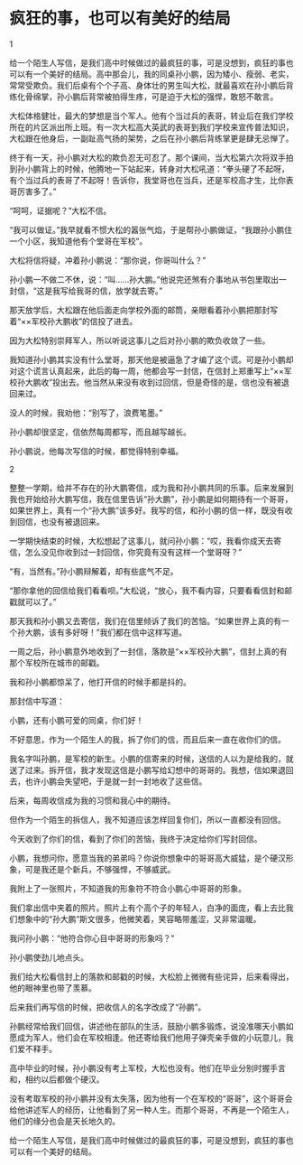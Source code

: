 # 疯狂的事，也可以有美好的结局

1 

给一个陌生人写信，是我们高中时候做过的最疯狂的事，可是没想到，疯狂的事也可以有一个美好的结局。高中那会儿，我的同桌孙小鹏，因为矮小、瘦弱、老实，常常受欺负。我们后桌有个个子高、身体壮的男生叫大松，就最喜欢在孙小鹏后背练化骨绵掌，孙小鹏后背常被拍得生疼，可是迫于大松的强悍，敢怒不敢言。 

大松体格健壮，最大的梦想是当个军人。他有个当过兵的表哥，转业后在我们学校所在的片区派出所上班。有一次大松高大英武的表哥到我们学校来宣传普法知识，大松跟在他身后，一副趾高气扬的架势，之后在孙小鹏后背练掌更是肆无忌惮了。 

终于有一天，孙小鹏对大松的欺负忍无可忍了。那个课间，当大松第六次将双手拍到孙小鹏背上的时候，他腾地一下站起来，转身对大松吼道：“拳头硬了不起呀，有个当过兵的表哥了不起呀！告诉你，我堂哥也在当兵，还是军校高才生，比你表哥厉害多了。” 

“呵呵，证据呢？”大松不信。 

“我可以做证。”我早就看不惯大松的嚣张气焰，于是帮孙小鹏做证，“我跟孙小鹏住一个小区，我知道他有个堂哥在军校”。 

大松将信将疑，冲着孙小鹏说：“那你说，你哥叫什么？” 

孙小鹏一不做二不休，说：“叫……孙大鹏。”他说完还煞有介事地从书包里取出一封信，“这是我写给我哥的信，放学就去寄。” 

那天放学后，大松跟在他后面走向学校外面的邮筒，亲眼看着孙小鹏把那封写着“××军校孙大鹏收”的信投了进去。 

因为大松特别崇拜军人，所以听说这事儿之后对孙小鹏的欺负收敛了一些。 

我知道孙小鹏其实没有什么堂哥，那天他是被逼急了才编了这个谎。可是孙小鹏却对这个谎言认真起来，此后的每一周，他都会写一封信，在信封上郑重写上“××军校孙大鹏收”投出去。他当然从来没有收到过回信，但是奇怪的是，信也没有被退回来过。 

没人的时候，我劝他：“别写了，浪费笔墨。” 

孙小鹏却很坚定，信依然每周都写，而且越写越长。 

孙小鹏说，他每次写信的时候，都觉得特别幸福。 

2 

整整一学期，给并不存在的孙大鹏寄信，成为我和孙小鹏共同的乐事。后来发展到我也开始给孙大鹏写信，我在信里告诉“孙大鹏”，孙小鹏是如何期待有一个哥哥，如果世界上，真有一个“孙大鹏”该多好。我写的信，和孙小鹏的信一样，既没有收到回信，也没有被退回来。 

一学期快结束的时候，大松想起了这事儿，就问孙小鹏：“哎，我看你成天去寄信，怎么没见你收到过一封回信，你究竟有没有这样一个堂哥呀？” 

“有，当然有。”孙小鹏辩解着，却有些底气不足。 

“那你拿他的回信给我们看看呗。”大松说，“放心，我不看内容，只要看看信封和邮戳就可以了。” 

那天我和孙小鹏又去寄信，我们在信里倾诉了我们的苦恼。“如果世界上真的有一个孙大鹏，该有多好呀！”我们都在信中这样写道。 

一周之后，孙小鹏意外地收到了一封信，落款是“××军校孙大鹏”，信封上真的有那个军校所在城市的邮戳。 

我和孙小鹏都惊呆了，他打开信的时候手都是抖的。 

那封信中写道： 

小鹏，还有小鹏可爱的同桌，你们好！ 

不好意思，作为一个陌生人的我，拆了你们的信，而且后来一直在收你们的信。 

我名字叫孙鹏，是军校的新生。小鹏的信寄来的时候，送信的人以为是给我的，就送了过来。拆开信，我才发现这信是小鹏写给幻想中的哥哥的。我想，信如果退回去，也许小鹏会失望吧，于是就一封一封地收了这些信。 

后来，每周收信成为我的习惯和我心中的期待。 

但作为一个陌生的拆信人，我不知道应该怎样回复你们，所以一直都没有回信。 

今天收到了你们的信，看到了你们的苦恼，我终于决定给你们写封回信。 

小鹏，我想问你，愿意当我的弟弟吗？你说你想象中的哥哥高大威猛，是个硬汉形象，可是我还是个新兵，不够强悍，不够威武。 

我附上了一张照片，不知道我的形象符不符合小鹏心中哥哥的形象。 

我们拿出信中夹着的照片。照片上有个高个子的年轻人，白净的面庞，看上去比我们想象中的“孙大鹏”斯文很多，他微笑着，笑容略带羞涩，又非常温暖。 

我问孙小鹏：“他符合你心目中哥哥的形象吗？” 

孙小鹏使劲儿地点头。 

我们给大松看信封上的落款和邮戳的时候，大松脸上微微有些诧异，后来看得出，他的眼神里也带了羡慕。 

后来我们再写信的时候，把收信人的名字改成了“孙鹏”。 

孙鹏经常给我们回信，讲述他在部队的生活，鼓励小鹏多锻炼，说没准哪天小鹏如愿成为军人，他们会在军校相逢。他还寄给我们他用子弹壳亲手做的小玩意儿，我们爱不释手。 

高中毕业的时候，孙小鹏没有考上军校，大松也没有。他们在毕业分别时握手言和，相约以后都做个硬汉。 

没有考取军校的孙小鹏并没有太失落，因为他有一个在军校的“哥哥”，这个哥哥会给他讲述军人的经历，让他看到了另一种人生。而那个哥哥，不再是一个陌生人，他们的缘分也会是天长地久的。 

给一个陌生人写信，是我们高中时候做过的最疯狂的事，可是没想到，疯狂的事也可以有一个美好的结局。